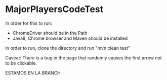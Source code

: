 # MajorPlayersCodeTest

In order for this to run:

- ChromeDriver should be in the Path
- Java8, Chrome browser and Maven should be installed

In order to run, clone the directory and run "mvn clean test"

Caveat:
There is a bug in the page that randomly causes the first arrow not to be clickable.


ESTAMOS EN LA BRANCH
